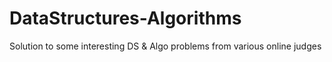 # DataStructures-Algorithms
Solution to some interesting DS &amp; Algo problems from various online judges
